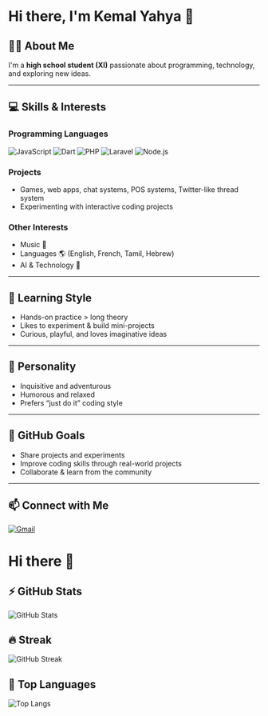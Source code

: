 # Hi there, I'm Kemal Yahya 👋

## 🧑‍💻 About Me
I'm a **high school student (XI)** passionate about programming, technology, and exploring new ideas.

---

## 💻 Skills & Interests

### Programming Languages
![JavaScript](https://img.shields.io/badge/JavaScript-F7DF1E?style=for-the-badge&logo=javascript&logoColor=black)
![Dart](https://img.shields.io/badge/Dart-0175C2?style=for-the-badge&logo=dart&logoColor=white)
![PHP](https://img.shields.io/badge/PHP-777BB4?style=for-the-badge&logo=php&logoColor=white)
![Laravel](https://img.shields.io/badge/Laravel-FF2D20?style=for-the-badge&logo=laravel&logoColor=white)
![Node.js](https://img.shields.io/badge/Node.js-339933?style=for-the-badge&logo=node.js&logoColor=white)

### Projects
- Games, web apps, chat systems, POS systems, Twitter-like thread system  
- Experimenting with interactive coding projects

### Other Interests
- Music 🎵  
- Languages 🌎 (English, French, Tamil, Hebrew)  
- AI & Technology 🤖

---

## 🎯 Learning Style
- Hands-on practice > long theory  
- Likes to experiment & build mini-projects  
- Curious, playful, and loves imaginative ideas

---

## 🌟 Personality
- Inquisitive and adventurous  
- Humorous and relaxed  
- Prefers “just do it” coding style

---

## 🔭 GitHub Goals
- Share projects and experiments  
- Improve coding skills through real-world projects  
- Collaborate & learn from the community

---

## 📫 Connect with Me
[![Gmail](https://img.shields.io/badge/Gmail-D14836?style=for-the-badge&logo=gmail&logoColor=white)](mailto:yahaykemal@gmail.com)


# Hi there 👋

## ⚡ GitHub Stats
![GitHub Stats](https://github-readme-stats.vercel.app/api?username=SomayResink&show_icons=true&theme=tokyonight)

## 🔥 Streak
![GitHub Streak](https://streak-stats.demolab.com?user=SomayResink&theme=tokyonight&hide_border=true)

## 🚀 Top Languages
![Top Langs](https://github-readme-stats.vercel.app/api/top-langs/?username=SomayResink&layout=compact&theme=tokyonight)

